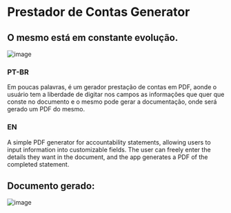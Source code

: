 # Prestador de Contas Generator

## O mesmo está em constante evolução.

![image](https://github.com/user-attachments/assets/a8f52734-322b-4da3-beba-fc967dfd8df0)

### PT-BR
Em poucas palavras, é um gerador prestação de contas em PDF, aonde o usuário tem a liberdade de digitar nos campos as informações que quer que conste no documento e o mesmo pode gerar a documentação, onde será gerado um PDF do mesmo.

### EN
A simple PDF generator for accountability statements, allowing users to input information into customizable fields. The user can freely enter the details they want in the document, and the app generates a PDF of the completed statement.

## Documento gerado:

![image](https://github.com/user-attachments/assets/b4e64ec3-dc4d-4e39-9b07-bbf30b4afaa9)
